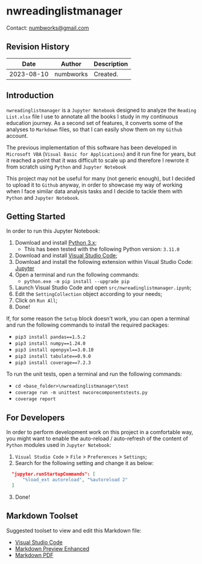 # nwreadinglistmanager
Contact: numbworks@gmail.com

## Revision History

| Date | Author | Description |
|---|---|---|
| 2023-08-10 | numbworks | Created. |

## Introduction

`nwreadinglistmanager` is a `Jupyter Notebook` designed to analyze the `Reading List.xlsx` file I use to annotate all the books I study in my continuous education journey. As a second set of features, it converts some of the analyses to `Markdown` files, so that I can easily show them on my `Github` account.

The previous implementation of this software has been developed in `Microsoft VBA` (`Visual Basic for Applications`) and it run fine for years, but it reached a point that it was difficult to scale up and therefore I rewrote it from scratch using `Python` and `Jupyter Notebook`

This project may not be useful for many (not generic enough), but I decided to upload it to `Github` anyway, in order to showcase my way of working when I face similar data analysis tasks and I decide to tackle them with `Python` and `Jupyter Notebook`. 

## Getting Started

In order to run this Jupyter Notebook:

1. Download and install [Python 3.x](https://www.python.org/downloads/);
      - This has been tested with the following Python version: `3.11.0`
2. Download and install [Visual Studio Code](https://code.visualstudio.com/Download);
3. Download and install the following extension within Visual Studio Code: [Jupyter](https://marketplace.visualstudio.com/items?itemName=ms-toolsai.jupyter)
4. Open a terminal and run the following commands:
    - ```python.exe -m pip install --upgrade pip```
5. Launch Visual Studio Code and open `src/nwreadinglistmanager.ipynb`;
6. Edit the `SettingCollection` object according to your needs;
7. Click on `Run All`;
8. Done!

If, for some reason the `Setup` block doesn't work, you can open a terminal and run the following commands to install the required packages:

- ```pip3 install pandas==1.5.2```
- ```pip3 install numpy==1.24.0```
- ```pip3 install openpyxl==3.0.10```
- ```pip3 install tabulate==0.9.0```
- ```pip3 install coverage==7.2.3```

To run the unit tests, open a terminal and run the following commands:

- `cd <base_folder>\nwreadinglistmanager\test`
- `coverage run -m unittest nwcorecomponentstests.py`
- `coverage report`

## For Developers

In order to perform development work on this project in a comfortable way, you might want to enable the auto-reload / auto-refresh of the content of `Python` modules used in `Jupyter Notebook`:

1.	`Visual Studio Code` > `File` > `Preferences` > `Settings`;
2.	Search for the following setting and change it as below:

  ```json
    "jupyter.runStartupCommands": [
        "%load_ext autoreload", "%autoreload 2"
    ]
  ```

3.	Done!

## Markdown Toolset

Suggested toolset to view and edit this Markdown file:

- [Visual Studio Code](https://code.visualstudio.com/)
- [Markdown Preview Enhanced](https://marketplace.visualstudio.com/items?itemName=shd101wyy.markdown-preview-enhanced)
- [Markdown PDF](https://marketplace.visualstudio.com/items?itemName=yzane.markdown-pdf)